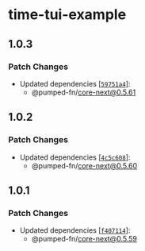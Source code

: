 # time-tui-example

## 1.0.3

### Patch Changes

- Updated dependencies [[`59751a4`](https://github.com/pumped-fn/pumped-fn/commit/59751a420f87269d058d1eb8f1a2ee0dd97e7a93)]:
  - @pumped-fn/core-next@0.5.61

## 1.0.2

### Patch Changes

- Updated dependencies [[`4c5c608`](https://github.com/pumped-fn/pumped-fn/commit/4c5c608591e8774820f8fcd49eee0b9f367d054a)]:
  - @pumped-fn/core-next@0.5.60

## 1.0.1

### Patch Changes

- Updated dependencies [[`f407114`](https://github.com/pumped-fn/pumped-fn/commit/f407114d49b269748debbcd91def73efcb2e2711)]:
  - @pumped-fn/core-next@0.5.59
